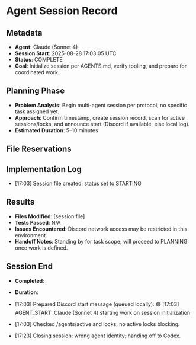 # Agent Session Record

## Metadata
- **Agent**: Claude (Sonnet 4)
- **Session Start**: 2025-08-28 17:03:05 UTC
- **Status**: COMPLETE
- **Goal**: Initialize session per AGENTS.md, verify tooling, and prepare for coordinated work.

## Planning Phase
- **Problem Analysis**: Begin multi-agent session per protocol; no specific task assigned yet.
- **Approach**: Confirm timestamp, create session record, scan for active sessions/locks, and announce start (Discord if available, else local log).
- **Estimated Duration**: 5–10 minutes

## File Reservations
<!-- None yet; will reserve before editing per Phase 3. -->

## Implementation Log
- [17:03] Session file created; status set to STARTING

## Results
- **Files Modified**: [session file]
- **Tests Passed**: N/A
- **Issues Encountered**: Discord network access may be restricted in this environment.
- **Handoff Notes**: Standing by for task scope; will proceed to PLANNING once work is defined.

## Session End
- **Completed**: 
- **Duration**: 

- [17:03] Prepared Discord start message (queued locally): 🟢 [17:03] AGENT_START: Claude (Sonnet 4) starting work on session initialization
- [17:03] Checked /agents/active and locks; no active locks blocking.
- [17:23] Closing session: wrong agent identity; handing off to Codex.
